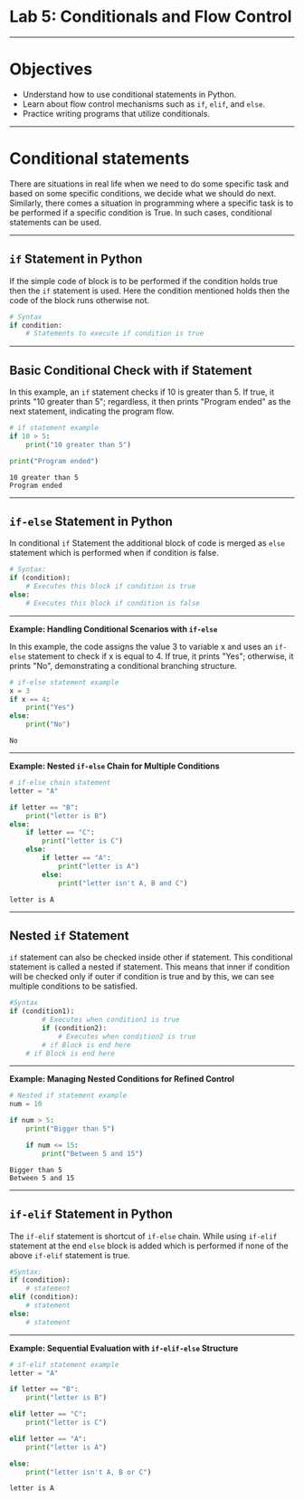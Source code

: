 # Lab 5: Conditionals and Flow Control

---

# Objectives
- Understand how to use conditional statements in Python.
- Learn about flow control mechanisms such as `if`, `elif`, and `else`.
- Practice writing programs that utilize conditionals.

---

# Conditional statements

There are situations in real life when we need to do some specific task and based on some specific conditions, we decide what we should do next. Similarly, there comes a situation in programming where a specific task is to be performed if a specific condition is True. In such cases, conditional statements can be used. 


---

## `if` Statement in Python

If the simple code of block is to be performed if the condition holds true then the `if` statement is used. Here the condition mentioned holds then the code of the block runs otherwise not.

```python
# Syntax
if condition:           
    # Statements to execute if condition is true
```

---

## Basic Conditional Check with if Statement

In this example, an `if` statement checks if 10 is greater than 5. If true, it prints "10 greater than 5"; regardless, it then prints "Program ended" as the next statement, indicating the program flow.

```python
# if statement example
if 10 > 5:
    print("10 greater than 5")

print("Program ended")
```
```
10 greater than 5
Program ended
```

---

## `if-else` Statement in Python

In conditional `if` Statement the additional block of code is merged as $\texttt{else}$ statement which is performed when if condition is false.

```python
# Syntax:
if (condition):
    # Executes this block if condition is true
else:
    # Executes this block if condition is false
```

---

**Example: Handling Conditional Scenarios with `if-else`**

In this example, the code assigns the value 3 to variable x and uses an `if-else` statement to check if x is equal to 4. If true, it prints "Yes"; otherwise, it prints "No", demonstrating a conditional branching structure.

```python
# if-else statement example
x = 3
if x == 4:
    print("Yes")
else:
    print("No")
```

```
No
```

---

**Example: Nested `if-else` Chain for Multiple Conditions**

```python
# if-else chain statement
letter = "A"

if letter == "B":
    print("letter is B")
else:
    if letter == "C":
        print("letter is C")
    else:
        if letter == "A":
            print("letter is A")
        else:
            print("letter isn't A, B and C")
```

```
letter is A
```

---

## Nested `if` Statement

`if` statement can also be checked inside other if statement. This conditional statement is called a nested if statement. This means that inner if condition will be checked only if outer if condition is true and by this, we can see multiple conditions to be satisfied.

```python
#Syntax
if (condition1):
        # Executes when condition1 is true
        if (condition2):
            # Executes when condition2 is true
        # if Block is end here
    # if Block is end here
```

---

**Example: Managing Nested Conditions for Refined Control**

```python
# Nested if statement example
num = 10

if num > 5:
    print("Bigger than 5")

    if num <= 15:
        print("Between 5 and 15")
```
```
Bigger than 5
Between 5 and 15
```

---

## `if-elif` Statement in Python

The `if-elif` statement is shortcut of `if-else` chain. While using `if-elif` statement at the end $\texttt{else}$ block is added which is performed if none of the above `if-elif` statement is true.

```python
#Syntax:
if (condition):
    # statement
elif (condition):
    # statement
else:
    # statement
```

---

**Example: Sequential Evaluation with $\texttt{if-elif-else}$ Structure**

```python
# if-elif statement example
letter = "A"

if letter == "B":
    print("letter is B")

elif letter == "C":
    print("letter is C")

elif letter == "A":
    print("letter is A")

else:
    print("letter isn't A, B or C")
```

```
letter is A
```
